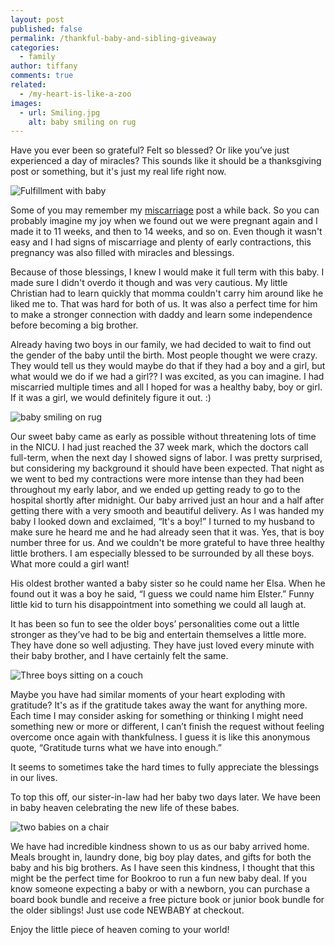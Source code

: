 ```yaml
---
layout: post
published: false
permalink: /thankful-baby-and-sibling-giveaway
categories:
  - family
author: tiffany
comments: true
related:
  - /my-heart-is-like-a-zoo
images:
  - url: Smiling.jpg
    alt: baby smiling on rug
---
```

Have you ever been so grateful? Felt so blessed? Or like you’ve just experienced a day of miracles? This sounds like it should be a thanksgiving post or something, but it's just my real life right now.

![Fulfillment with baby]({{site.baseurl}}/assets/img/posts/FulfillmentwithAugust.jpg)

Some of you may remember my [miscarriage](http://blog.bookroo.com/my-heart-is-like-a-zoo) post a while back. So you can probably imagine my joy when we found out we were pregnant again and I made it to 11 weeks, and then to 14 weeks, and so on. Even though it wasn't easy and I had signs of miscarriage and plenty of early contractions, this pregnancy was also filled with miracles and blessings.

Because of those blessings, I knew I would make it full term with this baby. I made sure I didn't overdo it though and was very cautious. My little Christian had to learn quickly that momma couldn't carry him around like he liked me to. That was hard for both of us. It was also a perfect time for him to make a stronger connection with daddy and learn some independence before becoming a big brother. 

Already having two boys in our family, we had decided to wait to find out the gender of the baby until the birth. Most people thought we were crazy. They would tell us they would maybe do that if they had a boy and a girl, but what would we do if we had a girl?? I was excited, as you can imagine. I had miscarried multiple times and all I hoped for was a healthy baby, boy or girl. If it was a girl, we would definitely figure it out. :)

![baby smiling on rug]({{site.baseurl}}/assets/img/posts/Smiling.jpg)

Our sweet baby came as early as possible without threatening lots of time in the NICU. I had just reached the 37 week mark, which the doctors call full-term, when the next day I showed signs of labor. I was pretty surprised, but considering my background it should have been expected. That night as we went to bed my contractions were more intense than they had been throughout my early labor, and we ended up getting ready to go to the hospital shortly after midnight. Our baby arrived just an hour and a half after getting there with a very smooth and beautiful delivery. As I was handed my baby I looked down and exclaimed, “It's a boy!” I turned to my husband to make sure he heard me and he had already seen that it was. Yes, that is boy number three for us. And we couldn't be more grateful to have three healthy little brothers. I am especially blessed to be surrounded by all these boys. What more could a girl want!

His oldest brother wanted a baby sister so he could name her Elsa. When he found out it was a boy he said, “I guess we could name him Elster.” Funny little kid to turn his disappointment into something we could all laugh at. 

It has been so fun to see the older boys’ personalities come out a little stronger as they’ve had to be big and entertain themselves a little more. They have done so well adjusting. They have just loved every minute with their baby brother, and I have certainly felt the same. 

![Three boys sitting on a couch]({{site.baseurl}}/assets/img/posts/ThreeBoys.jpg)

Maybe you have had similar moments of your heart exploding with gratitude? It's as if the gratitude takes away the want for anything more. Each time I may consider asking for something or thinking I might need something new or more or different, I can’t finish the request without feeling overcome once again with thankfulness. I guess it is like this anonymous quote, “Gratitude turns what we have into enough.”

It seems to sometimes take the hard times to fully appreciate the blessings in our lives. 

To top this off, our sister-in-law had her baby two days later. We have been in baby heaven celebrating the new life of these babes. 

![two babies on a chair]({{site.baseurl}}/assets/img/posts/babies.jpg)

We have had incredible kindness shown to us as our baby arrived home. Meals brought in, laundry done, big boy play dates, and gifts for both the baby and his big brothers. As I have seen this kindness, I thought that this might be the perfect time for Bookroo to run a fun new baby deal.  If you know someone expecting a baby or with a newborn, you can purchase a board book bundle and receive a free picture book or junior book bundle for the older siblings! Just use code NEWBABY at checkout. 

Enjoy the little piece of heaven coming to your world!
